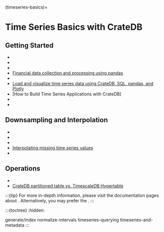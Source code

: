 (timeseries-basics)=
# Time Series Basics with CrateDB

## Getting Started

- [](#connect)
- [](#timeseries-generate)
- [](#timeseries-normalize)
- [Financial data collection and processing using pandas]
- [](#timeseries-analysis)
- [Load and visualize time series data using CrateDB, SQL, pandas, and Plotly](#plotly)
- [How to Build Time Series Applications with CrateDB]
- [](#timeseries-querying)
- [](#timeseries-and-metadata)

## Downsampling and Interpolation

- [](#downsampling-timestamp-binning)
- [](#downsampling-lttb)
- [](#ni-interpolate)
- [Interpolating missing time series values]
- [](inv:crate-reference#aggregation-percentile)

## Operations
- [](#sharding-partitioning)
- [CrateDB partitioned table vs. TimescaleDB Hypertable]


:::{tip}
For more in-depth information, please visit the documentation pages about
[](#timeseries-advanced). Alternatively, you
may prefer the [](#timeseries-video).
:::


:::{toctree}
:hidden:

generate/index
normalize-intervals
timeseries-querying
timeseries-and-metadata
:::



[CrateDB partitioned table vs. TimescaleDB Hypertable]: https://community.cratedb.com/t/cratedb-partitioned-table-vs-timescaledb-hypertable/1713
[Financial data collection and processing using pandas]: https://community.cratedb.com/t/automating-financial-data-collection-and-storage-in-cratedb-with-python-and-pandas-2-0-0/916
[Interpolating missing time series values]: https://community.cratedb.com/t/interpolating-missing-time-series-values/1010
